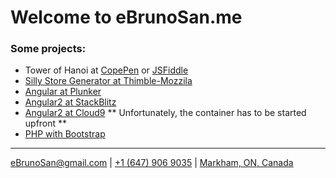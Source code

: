 <script defer src="https://use.fontawesome.com/releases/v5.0.10/js/all.js" integrity="sha384-slN8GvtUJGnv6ca26v8EzVaR9DC58QEwsIk9q1QXdCU8Yu8ck/tL/5szYlBbqmS+" crossorigin="anonymous"></script>


# Welcome to eBrunoSan.me

### Some projects:
- Tower of Hanoi at [CopePen](https://codepen.io/ebrunosan/pen/NMRoZX) or [JSFiddle](https://jsfiddle.net/ebrunosan/8hkxot4a/)
- [Silly Store Generator at Thimble-Mozzila](https://thimbleprojects.org/ebrunosan/467686)
- [Angular at Plunker](https://embed.plnkr.co/uVy4H64hZBmzucoHjXM3/)
- [Angular2 at StackBlitz](https://stackblitz.com/edit/angular-qijtbn)
- [Angular2 at Cloud9](https://angular2-bdasilvasantos00.c9users.io/) ** Unfortunately, the container has to be started upfront **
- [PHP with Bootstrap](http://web.ebrunosan.epizy.com)

* * *
[<i class="fas fa-envelope fa-lg" style="color:black"></i> eBrunoSan@gmail.com](mailto:ebrunosan@gmail.com) | 
[<i class="fas fa-phone fa-lg" style="color:black"></i> +1 (647) 906 9035](tel:+16479069035) | 
[<i class="fas fa-map-marker-alt" style="color:black"></i> Markham, ON, Canada](https://goo.gl/maps/fSSwMpRAKRx)

<a class="fab fa-github fa-2x" href="https://github.com/ebrunosan"></a>
[<i class="fab fa-gitlab fa-2x" style="color:black"></i>](https://gitlab.com/ebrunosan)
[<i class="fab fa-linkedin fa-2x" style="color:black"></i>](https://www.linkedin.com/in/ebrunosan)
[<i class="fab fa-twitter fa-2x" style="color:black"></i>](https://twitter.com/ebrunosan)
[<i class="fab fa-wordpress fa-2x" style="color:black"></i>](https://ebrunosan.wordpress.com/)
